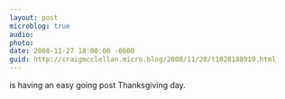 ```yaml
---
layout: post
microblog: true
audio: 
photo: 
date: 2008-11-27 18:00:00 -0600
guid: http://craigmcclellan.micro.blog/2008/11/28/t1028188919.html
---
```

is having an easy going post Thanksgiving day.
